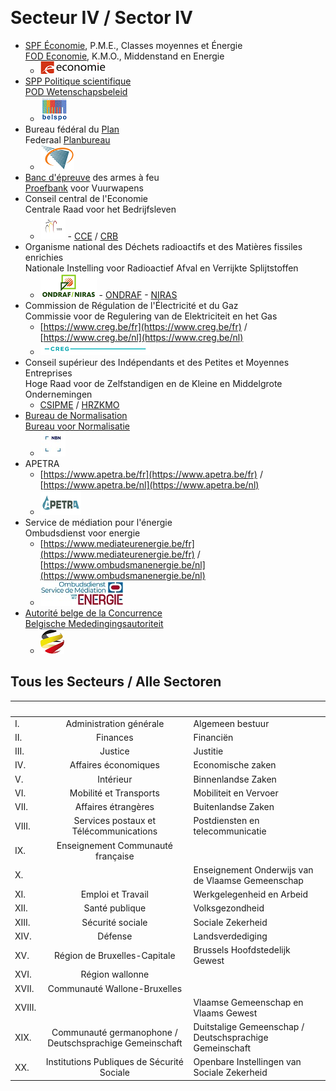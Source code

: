 <link rel="stylesheet" href="kult.css">
<link rel="stylesheet" href="table2.css">

&nbsp;

# Secteur IV / Sector IV

* [SPF &Eacute;conomie](https://economie.fgov.be/fr), P.M.E., Classes moyennes et &Eacute;nergie<br>[FOD Economie](https://economie.fgov.be/nl),
K.M.O., Middenstand en Energie
    * ![](SPF_Economie.png) 
* [SPP Politique scientifique](https://www.belspo.be/belspo/index_fr.stm)<br>[POD Wetenschapsbeleid](https://www.belspo.be/belspo/index_nl.stm)
    * ![](Belspo.gif)
* Bureau fédéral du [Plan](https://www.plan.be/index.php?lang=fr)<br>Federaal [Planbureau](https://www.plan.be/index.php?lang=nl)
    * ![](Plan.png)
* [Banc d'épreuve](https://www.bancdepreuves.be/fr/banc-d--039-epreuves-des-armes-a-feu) des armes à feu<br>[Proefbank](https://www.bancdepreuves.be/nl/proefbank-voor-vuurwapens) voor Vuurwapens
* Conseil central de l'Economie<br>Centrale Raad voor het Bedrijfsleven
    * ![](CCE.png) - [CCE](https://www.ccecrb.fgov.be/c/fr/22/presentation) / [CRB](https://www.ccecrb.fgov.be/c/nl/22/voorstelling)
* Organisme national des Déchets radioactifs et des Matières fissiles enrichies<br> Nationale Instelling voor Radioactief Afval en Verrijkte Splijtstoffen
    * ![](ondraf_niras.png) - [ONDRAF](https://www.ondraf.be/) - [NIRAS](https://www.niras.be/)
* Commission de Régulation de l'&Eacute;lectricité et du Gaz<br> Commissie voor de Regulering van de Elektriciteit en het Gas
    * [https://www.creg.be/fr](https://www.creg.be/fr) / [https://www.creg.be/nl](https://www.creg.be/nl)
    * ![](CREG.png)
* Conseil supérieur des Indépendants et des Petites et Moyennes Entreprises<br>Hoge Raad voor de Zelfstandigen en de Kleine en Middelgrote Ondernemingen
    * [CSIPME](https://www.csipme.fgov.be/) / [HRZKMO](https://www.hrzkmo.fgov.be/)
* [Bureau de Normalisation](https://www.nbn.be/fr)<br>[Bureau voor Normalisatie](https://www.nbn.be/nl)
    * ![](nbn.jpg)
* APETRA
    * [https://www.apetra.be/fr](https://www.apetra.be/fr) / [https://www.apetra.be/nl](https://www.apetra.be/nl)
    * ![](APETRA.png)
* Service de médiation pour l'énergie <br>Ombudsdienst voor energie
    * [https://www.mediateurenergie.be/fr](https://www.mediateurenergie.be/fr) / [https://www.ombudsmanenergie.be/nl](https://www.ombudsmanenergie.be/nl)
    * ![](Ombudsman.jpg)
* [Autorité belge de la Concurrence](https://www.abc-bma.be/fr)<br>[Belgische Mededingingsautoriteit](https://www.abc-bma.be/nl)
    * ![](abcbma.png)

## Tous les Secteurs / Alle Sectoren

| &nbsp; | &nbsp; | &nbsp; |
| :--- | :---: | :--- |
| I. | Administration générale | Algemeen bestuur |
| II. | Finances | Financiën |
| III. | Justice | Justitie |
| IV. | Affaires économiques | Economische zaken |
| V. | Intérieur | Binnenlandse Zaken |
| VI. | Mobilité et Transports | Mobiliteit en Vervoer |
| VII. | Affaires étrangères | Buitenlandse Zaken |
| VIII. | Services postaux et Télécommunications | Postdiensten en telecommunicatie |
| IX. | Enseignement Communauté française | &nbsp; |
| X. | &nbsp; | Enseignement Onderwijs van de Vlaamse Gemeenschap |
| XI. | Emploi et Travail | Werkgelegenheid en Arbeid |
| XII. | Santé publique | Volksgezondheid |
| XIII. | Sécurité sociale | Sociale Zekerheid |
| XIV. | Défense | Landsverdediging |
| XV. | Région de Bruxelles-Capitale | Brussels Hoofdstedelijk Gewest |
| XVI. | Région wallonne | &nbsp; |
| XVII. | Communauté Wallone-Bruxelles | &nbsp; | 
| XVIII. | &nbsp; | Vlaamse Gemeenschap en Vlaams Gewest |
| XIX. | Communauté germanophone / Deutschsprachige Gemeinschaft | Duitstalige Gemeenschap / Deutschsprachige Gemeinschaft |
| XX. | Institutions Publiques de Sécurité Sociale | Openbare Instellingen van Sociale Zekerheid |